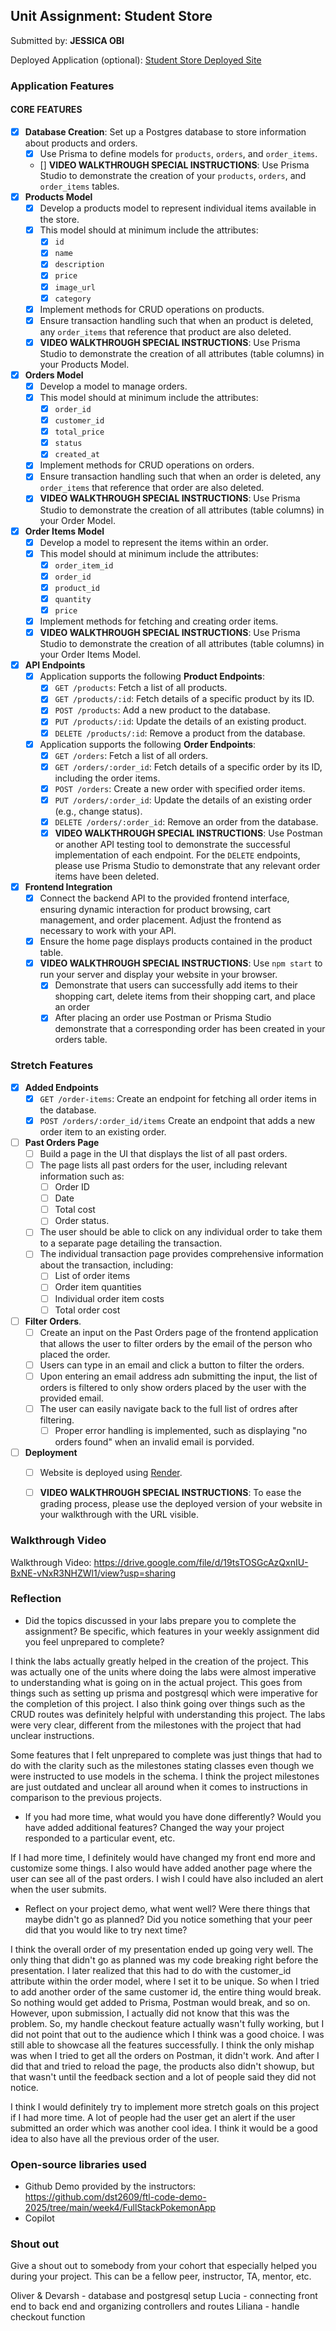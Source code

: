 ## Unit Assignment: Student Store

Submitted by: **JESSICA OBI**

Deployed Application (optional): [Student Store Deployed Site](ADD_LINK_HERE)

### Application Features

#### CORE FEATURES

- [X] **Database Creation**: Set up a Postgres database to store information about products and orders.
  - [X]  Use Prisma to define models for `products`, `orders`, and `order_items`.
  - []  **VIDEO WALKTHROUGH SPECIAL INSTRUCTIONS**: Use Prisma Studio to demonstrate the creation of your `products`, `orders`, and `order_items` tables. 
- [X] **Products Model**
  - [X] Develop a products model to represent individual items available in the store. 
  - [X] This model should at minimum include the attributes:
    - [X] `id`
    - [X] `name`
    - [X] `description`
    - [X] `price` 
    - [X] `image_url`
    - [X] `category`
  - [X] Implement methods for CRUD operations on products.
  - [X] Ensure transaction handling such that when an product is deleted, any `order_items` that reference that product are also deleted. 
  - [X] **VIDEO WALKTHROUGH SPECIAL INSTRUCTIONS**: Use Prisma Studio to demonstrate the creation of all attributes (table columns) in your Products Model.
- [X] **Orders Model**
  - [X] Develop a model to manage orders. 
  - [X] This model should at minimum include the attributes:
    - [X] `order_id`
    - [X] `customer_id`
    - [X] `total_price`
    - [X] `status`
    - [X] `created_at`
  - [X] Implement methods for CRUD operations on orders.
  - [X] Ensure transaction handling such that when an order is deleted, any `order_items` that reference that order are also deleted. 
  - [X] **VIDEO WALKTHROUGH SPECIAL INSTRUCTIONS**: Use Prisma Studio to demonstrate the creation of all attributes (table columns) in your Order Model.

- [X] **Order Items Model**
  - [X] Develop a model to represent the items within an order. 
  - [X] This model should at minimum include the attributes:
    - [X] `order_item_id`
    - [X] `order_id`
    - [X] `product_id`
    - [X] `quantity`
    - [X] `price`
  - [X] Implement methods for fetching and creating order items.  
  - [X] **VIDEO WALKTHROUGH SPECIAL INSTRUCTIONS**: Use Prisma Studio to demonstrate the creation of all attributes (table columns) in your Order Items Model.
- [X] **API Endpoints**
  - [X] Application supports the following **Product Endpoints**:
    - [X] `GET /products`: Fetch a list of all products.
    - [X] `GET /products/:id`: Fetch details of a specific product by its ID.
    - [X] `POST /products`: Add a new product to the database.
    - [X] `PUT /products/:id`: Update the details of an existing product.
    - [X] `DELETE /products/:id`: Remove a product from the database.
  - [X] Application supports the following **Order Endpoints**:
    - [X] `GET /orders`: Fetch a list of all orders.
    - [X] `GET /orders/:order_id`: Fetch details of a specific order by its ID, including the order items.
    - [X] `POST /orders`: Create a new order with specified order items.
    - [X] `PUT /orders/:order_id`: Update the details of an existing order (e.g., change status).
    - [X] `DELETE /orders/:order_id`: Remove an order from the database.
    - [X] **VIDEO WALKTHROUGH SPECIAL INSTRUCTIONS**: Use Postman or another API testing tool to demonstrate the successful implementation of each endpoint. For the `DELETE` endpoints, please use Prisma Studio to demonstrate that any relevant order items have been deleted. 
- [X] **Frontend Integration**
  - [X] Connect the backend API to the provided frontend interface, ensuring dynamic interaction for product browsing, cart management, and order placement. Adjust the frontend as necessary to work with your API.
  - [X] Ensure the home page displays products contained in the product table.
  - [X] **VIDEO WALKTHROUGH SPECIAL INSTRUCTIONS**: Use `npm start` to run your server and display your website in your browser. 
    - [X] Demonstrate that users can successfully add items to their shopping cart, delete items from their shopping cart, and place an order
    - [X] After placing an order use Postman or Prisma Studio demonstrate that a corresponding order has been created in your orders table.

### Stretch Features

- [X] **Added Endpoints**
  - [X] `GET /order-items`: Create an endpoint for fetching all order items in the database.
  - [X] `POST /orders/:order_id/items` Create an endpoint that adds a new order item to an existing order. 
- [ ] **Past Orders Page**
  - [ ] Build a page in the UI that displays the list of all past orders.
  - [ ] The page lists all past orders for the user, including relevant information such as:
    - [ ] Order ID
    - [ ] Date
    - [ ] Total cost
    - [ ] Order status.
  - [ ] The user should be able to click on any individual order to take them to a separate page detailing the transaction.
  - [ ] The individual transaction page provides comprehensive information about the transaction, including:
    - [ ] List of order items
    - [ ] Order item quantities
    - [ ] Individual order item costs
    - [ ] Total order cost
- [ ] **Filter Orders**.
  - [ ] Create an input on the Past Orders page of the frontend application that allows the user to filter orders by the email of the person who placed the order. 
  - [ ] Users can type in an email and click a button to filter the orders.
  - [ ] Upon entering an email address adn submitting the input, the list of orders is filtered to only show orders placed by the user with the provided email. 
  - [ ] The user can easily navigate back to the full list of ordres after filtering. 
    - [ ] Proper error handling is implemented, such as displaying "no orders found" when an invalid email is porvided.
- [ ] **Deployment**
  - [ ] Website is deployed using [Render](https://courses.codepath.org/snippets/site/render_deployment_guide).
  - [ ] **VIDEO WALKTHROUGH SPECIAL INSTRUCTIONS**: To ease the grading process, please use the deployed version of your website in your walkthrough with the URL visible. 



### Walkthrough Video

Walkthrough Video: https://drive.google.com/file/d/19tsTOSGcAzQxnIU-BxNE-vNxR3NHZWl1/view?usp=sharing

### Reflection

* Did the topics discussed in your labs prepare you to complete the assignment? Be specific, which features in your weekly assignment did you feel unprepared to complete?

I think the labs actually greatly helped in the creation of the project. This was actually one of the units where doing the labs were almost imperative to understanding what is going on in the actual project. This goes from things such as setting up prisma and postgresql which were imperative for the completion of this project. I also think going over things such as the CRUD routes was definitely helpful with understanding this project. The labs were very clear, different from the milestones with the project that had unclear instructions.

Some features that I felt unprepared to complete was just things that had to do with the clarity such as the milestones stating classes even though we were instructed to use models in the schema. I think the project milestones are just outdated and unclear all around when it comes to instructions in comparison to the previous projects.

* If you had more time, what would you have done differently? Would you have added additional features? Changed the way your project responded to a particular event, etc.
  
If I had more time, I definitely would have changed my front end more and customize some things. I also would have added another page where the user can see all of the past orders. I wish I could have also included an alert when the user submits.


* Reflect on your project demo, what went well? Were there things that maybe didn't go as planned? Did you notice something that your peer did that you would like to try next time?

I think the overall order of my presentation ended up going very well. The only thing that didn't go as planned was my code breaking right before the presentation. I later realized that this had to do with the customer_id attribute within the order model, where I set it to be unique. So when I tried to add another order of the same customer id, the entire thing would break. So nothing would get added to Prisma, Postman would break, and so on. However, upon submission, I actually did not know that this was the problem. So, my handle checkout feature actually wasn't fully working, but I did not point that out to the audience which I think was a good choice. I was still able to showcase all the features successfully. I think the only mishap was when I tried to get all the orders on Postman, it didn't work. And after I did that and tried to reload the page, the products also didn't showup, but that wasn't until the feedback section and a lot of people said they did not notice.

I think I would definitely try to implement more stretch goals on this project if I had more time. A lot of people had the user get an alert if the user submitted an order which was another cool idea. I think it would be a good idea to also have all the previous order of the user.

### Open-source libraries used
- Github Demo provided by the instructors: https://github.com/dst2609/ftl-code-demo-2025/tree/main/week4/FullStackPokemonApp
- Copilot

### Shout out

Give a shout out to somebody from your cohort that especially helped you during your project. This can be a fellow peer, instructor, TA, mentor, etc.

Oliver & Devarsh - database and postgresql setup
Lucia - connecting front end to back end and organizing controllers and routes
Liliana - handle checkout function